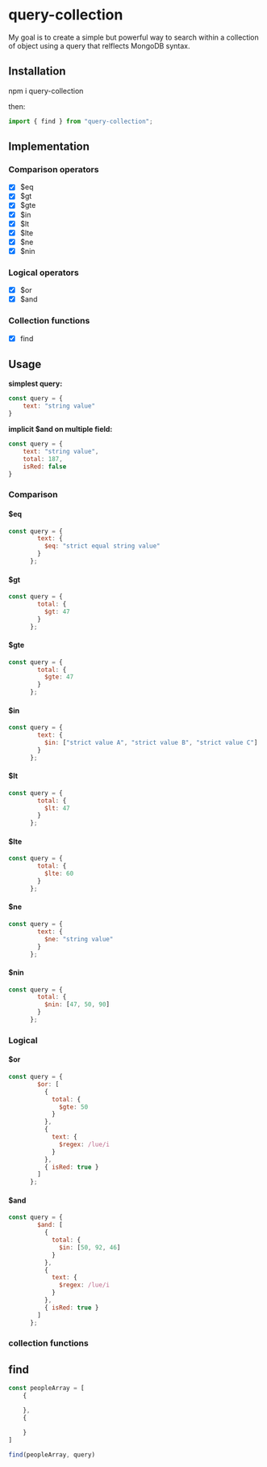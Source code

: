# query-collection

 My goal is to create a simple but powerful way to search within a collection of object using a query that relflects MongoDB syntax.
  
## Installation
  
npm i query-collection

then:

```javascript
import { find } from "query-collection";
```

## Implementation

### Comparison operators

- [x] $eq
- [x] $gt
- [x] $gte
- [x] $in
- [x] $lt
- [x] $lte
- [x] $ne
- [x] $nin

### Logical operators

- [x] $or
- [x] $and

### Collection functions

- [x] find

## Usage

**simplest query:**

```javascript
const query = {
    text: "string value"
}
```

**implicit $and on multiple field:**

```javascript
const query = {
    text: "string value",
    total: 187,
    isRed: false
}
```

### Comparison

#### $eq

```javascript
const query = {
        text: {
          $eq: "strict equal string value"
        }
      };

```

#### $gt

```javascript
const query = {
        total: {
          $gt: 47
        }
      };

```

#### $gte

```javascript
const query = {
        total: {
          $gte: 47
        }
      };

```

#### $in

```javascript
const query = {
        text: {
          $in: ["strict value A", "strict value B", "strict value C"]
        }
      };

```

#### $lt

```javascript
const query = {
        total: {
          $lt: 47
        }
      };

```

#### $lte

```javascript
const query = {
        total: {
          $lte: 60
        }
      };

```

#### $ne

```javascript
const query = {
        text: {
          $ne: "string value"
        }
      };

```

#### $nin

```javascript
const query = {
        total: {
          $nin: [47, 50, 90]
        }
      };

```

### Logical

#### $or

```javascript
const query = {
        $or: [
          {
            total: {
              $gte: 50
            }
          },
          {
            text: {
              $regex: /lue/i
            }
          },
          { isRed: true }
        ]
      };

```

#### $and

```javascript
const query = {
        $and: [
          {
            total: {
              $in: [50, 92, 46]
            }
          },
          {
            text: {
              $regex: /lue/i
            }
          },
          { isRed: true }
        ]
      };

```

### collection functions

## find

```javascript
const peopleArray = [
    {

    },
    {

    }
]

find(peopleArray, query)
```
